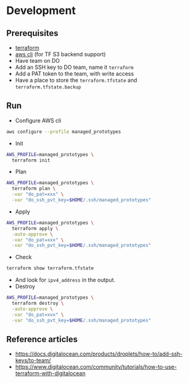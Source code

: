 # Development

## Prerequisites

- [terraform](https://developer.hashicorp.com/terraform/install)
- [aws cli](https://docs.aws.amazon.com/cli/latest/userguide/getting-started-install.html) (for TF S3 backend support)
- Have team on DO
- Add an SSH key to DO team, name it `terraform`
- Add a PAT token to the team, with write access
- Have a place to store the `terraform.tfstate` and `terraform.tfstate.backup`

## Run

- Configure AWS cli

```sh
aws configure --profile managed_prototypes
```

- Init

```sh
AWS_PROFILE=managed_prototypes \
  terraform init
```

- Plan

```sh
AWS_PROFILE=managed_prototypes \
  terraform plan \
  -var "do_pat=xxx" \
  -var "do_ssh_pvt_key=$HOME/.ssh/managed_prototypes"
```

- Apply

```sh
AWS_PROFILE=managed_prototypes \
  terraform apply \
  -auto-approve \
  -var "do_pat=xxx" \
  -var "do_ssh_pvt_key=$HOME/.ssh/managed_prototypes"
```

- Check

```sh
terraform show terraform.tfstate
```

- And look for `ipv4_address` in the output.
- Destroy

```sh
AWS_PROFILE=managed_prototypes \
  terraform destroy \
  -auto-approve \
  -var "do_pat=xxx" \
  -var "do_ssh_pvt_key=$HOME/.ssh/managed_prototypes"
```

## Reference articles

- https://docs.digitalocean.com/products/droplets/how-to/add-ssh-keys/to-team/
- https://www.digitalocean.com/community/tutorials/how-to-use-terraform-with-digitalocean
